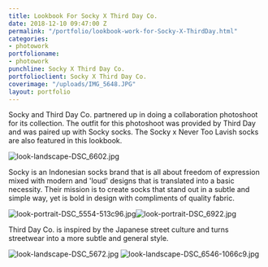 ```yaml
---
title: Lookbook For Socky X Third Day Co.
date: 2018-12-10 09:47:00 Z
permalink: "/portfolio/lookbook-work-for-Socky-X-ThirdDay.html"
categories:
- photowork
portfolioname:
- photowork
punchline: Socky X Third Day Co.
portfolioclient: Socky X Third Day Co.
coverimage: "/uploads/IMG_5648.JPG"
layout: portfolio
---
```


Socky and Third Day Co. partnered up in doing a collaboration photoshoot for its collection. The outfit for this photoshoot was provided by Third Day and was paired up with Socky socks. The Socky x Never Too Lavish socks are also featured in this lookbook.

![look-landscape-DSC_6602.jpg](/uploads/look-landscape-DSC_6602.jpg)

Socky is an Indonesian socks brand that is all about freedom of expression mixed with modern and 'loud' designs that is translated into a basic necessity. Their mission is to create socks that stand out in a subtle and simple way, yet is bold in design with compliments of quality fabric.

![look-portrait-DSC_5554-513c96.jpg](/uploads/look-portrait-DSC_5554-513c96.jpg)![look-portrait-DSC_6922.jpg](/uploads/look-portrait-DSC_6922.jpg)

Third Day Co. is inspired by the Japanese street culture and turns streetwear into a more subtle and general style. 

![look-landscape-DSC_5672.jpg](/uploads/look-landscape-DSC_5672.jpg)
![look-landscape-DSC_6546-1066c9.jpg](/uploads/look-landscape-DSC_6546-1066c9.jpg)


